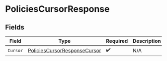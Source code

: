 # PoliciesCursorResponse


## Fields

| Field                                                                                   | Type                                                                                    | Required                                                                                | Description                                                                             |
| --------------------------------------------------------------------------------------- | --------------------------------------------------------------------------------------- | --------------------------------------------------------------------------------------- | --------------------------------------------------------------------------------------- |
| `Cursor`                                                                                | [PoliciesCursorResponseCursor](../../Models/Components/PoliciesCursorResponseCursor.md) | :heavy_check_mark:                                                                      | N/A                                                                                     |